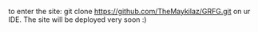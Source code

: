 to enter the site: git clone https://github.com/TheMaykilaz/GRFG.git on ur IDE. The site will be deployed very soon :)
